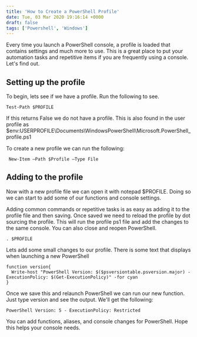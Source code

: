 ```yaml
---
title: 'How to Create a PowerShell Profile'
date: Tue, 03 Mar 2020 19:16:14 +0000
draft: false
tags: ['Powershell', 'Windows']
---
```


Every time you launch a PowerShell console, a profile is loaded that contains settings and much more to use. This is a great place to put your automation tasks and repetitive items if you are frequently using a console. Let's find out.

Setting up the profile
----------------------

To begin, lets see if we have a profile. Run the following to see.

```
Test-Path $PROFILE
```

If this returns False we do not have a profile. This is also found in the user profile as $env:USERPROFILE\Documents\WindowsPowerShell\Microsoft.PowerShell\_profile.ps1

To create a new profile we can run the following:

```
 New-Item –Path $Profile –Type File 
```

Adding to the profile
---------------------

Now with a new profile file we can open it with notepad $PROFILE. Doing so we can start to add some of our functions and console settings.

Adding common commands or repetitive tasks is as easy as adding it to the profile file and then saving. Once saved we need to reload the profile by dot sourcing the profile. This will run the profile ps1 file and add the changes to the same console. You can also close and reopen PowerShell.

```
. $PROFILE
```

Lets add some small changes to our profile. There is some text that displays when launching a new PowerShell

```
function version{
  Write-host "PowerShell Version: $($psversiontable.psversion.major) - ExecutionPolicy: $(Get-ExecutionPolicy)" -for cyan
}
```

Once we save this and relaunch PowerShell we can run our new function. Just type version and see the output. We'll get the following:

```
PowerShell Version: 5 - ExecutionPolicy: Restricted
```

You can add functions, aliases, and console changes for PowerShell. Hope this helps your console needs.